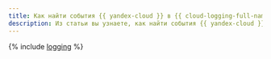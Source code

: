 ```yaml
---
title: Как найти события {{ yandex-cloud }} в {{ cloud-logging-full-name }}
description: Из статьи вы узнаете, как найти события {{ yandex-cloud }} в {{ cloud-logging-full-name }}.
---
```


{% include [logging](../../_tutorials/analysis/search-events-logging.md) %}